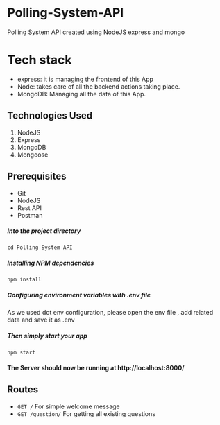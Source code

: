 # Polling-System-API
 Polling System API created using NodeJS express and mongo
 
# Tech stack
- express: it is managing the frontend of this App
- Node: takes care of all the backend actions taking place.
- MongoDB: Managing all the data of this App.

## Technologies Used
1.  NodeJS
2.  Express
3.  MongoDB
4.  Mongoose

## Prerequisites
- Git
- NodeJS
- Rest API
- Postman

##### Into the project directory

`cd Polling System API`

##### Installing NPM dependencies

`npm install`

##### Configuring environment variables with .env file

As we used dot env configuration, please open the env file , add related data and save it as .env

##### Then simply start your app

`npm start`

#### The Server should now be running at http://localhost:8000/

## Routes
- `GET /` For simple welcome message
- `GET /question/` For getting all existing questions


